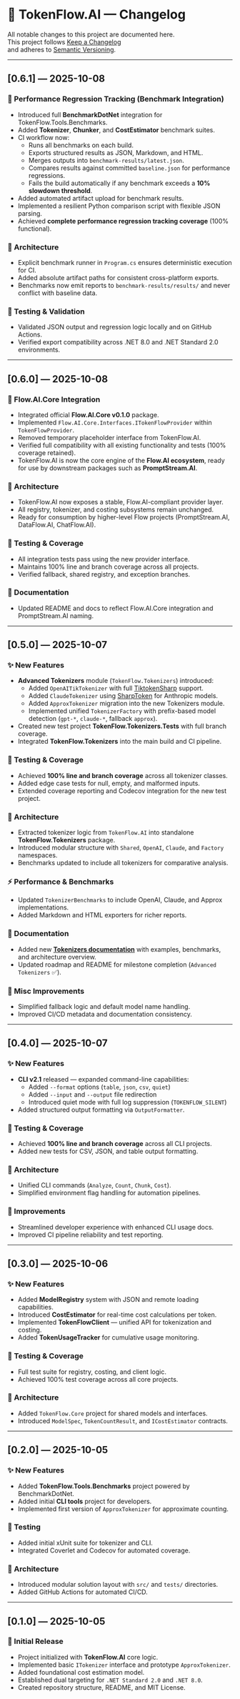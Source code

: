 
# 📜 TokenFlow.AI — Changelog

All notable changes to this project are documented here.  
This project follows [Keep a Changelog](https://keepachangelog.com/en/1.0.0/)  
and adheres to [Semantic Versioning](https://semver.org/).

---

## [0.6.1] — 2025-10-08
### 🧪 Performance Regression Tracking (Benchmark Integration)
- Introduced full **BenchmarkDotNet** integration for TokenFlow.Tools.Benchmarks.
- Added **Tokenizer**, **Chunker**, and **CostEstimator** benchmark suites.
- CI workflow now:
  - Runs all benchmarks on each build.
  - Exports structured results as JSON, Markdown, and HTML.
  - Merges outputs into `benchmark-results/latest.json`.
  - Compares results against committed `baseline.json` for performance regressions.
  - Fails the build automatically if any benchmark exceeds a **10% slowdown threshold**.
- Added automated artifact upload for benchmark results.
- Implemented a resilient Python comparison script with flexible JSON parsing.
- Achieved **complete performance regression tracking coverage** (100% functional).

### 🧱 Architecture
- Explicit benchmark runner in `Program.cs` ensures deterministic execution for CI.
- Added absolute artifact paths for consistent cross-platform exports.
- Benchmarks now emit reports to `benchmark-results/results/` and never conflict with baseline data.

### 🧪 Testing & Validation
- Validated JSON output and regression logic locally and on GitHub Actions.
- Verified export compatibility across .NET 8.0 and .NET Standard 2.0 environments.

---

## [0.6.0] — 2025-10-08
### 🔗 Flow.AI.Core Integration
- Integrated official **Flow.AI.Core v0.1.0** package.
- Implemented `Flow.AI.Core.Interfaces.ITokenFlowProvider` within `TokenFlowProvider`.
- Removed temporary placeholder interface from TokenFlow.AI.
- Verified full compatibility with all existing functionality and tests (100% coverage retained).
- TokenFlow.AI is now the core engine of the **Flow.AI ecosystem**, ready for use by downstream packages such as **PromptStream.AI**.

### 🧱 Architecture
- TokenFlow.AI now exposes a stable, Flow.AI-compliant provider layer.
- All registry, tokenizer, and costing subsystems remain unchanged.
- Ready for consumption by higher-level Flow projects (PromptStream.AI, DataFlow.AI, ChatFlow.AI).

### 🧪 Testing & Coverage
- All integration tests pass using the new provider interface.
- Maintains 100% line and branch coverage across all projects.
- Verified fallback, shared registry, and exception branches.

### 📘 Documentation
- Updated README and docs to reflect Flow.AI.Core integration and PromptStream.AI naming.

---

## [0.5.0] — 2025-10-07
### ✨ New Features
- **Advanced Tokenizers** module (`TokenFlow.Tokenizers`) introduced:
  - Added `OpenAITikTokenizer` with full [TiktokenSharp](https://www.nuget.org/packages/TiktokenSharp) support.
  - Added `ClaudeTokenizer` using [SharpToken](https://www.nuget.org/packages/SharpToken) for Anthropic models.
  - Added `ApproxTokenizer` migration into the new Tokenizers module.
  - Implemented unified `TokenizerFactory` with prefix-based model detection (`gpt-*`, `claude-*`, fallback `approx`).
- Created new test project **TokenFlow.Tokenizers.Tests** with full branch coverage.
- Integrated **TokenFlow.Tokenizers** into the main build and CI pipeline.

### 🧪 Testing & Coverage
- Achieved **100% line and branch coverage** across all tokenizer classes.
- Added edge case tests for null, empty, and malformed inputs.
- Extended coverage reporting and Codecov integration for the new test project.

### 🧱 Architecture
- Extracted tokenizer logic from `TokenFlow.AI` into standalone **TokenFlow.Tokenizers** package.
- Introduced modular structure with `Shared`, `OpenAI`, `Claude`, and `Factory` namespaces.
- Benchmarks updated to include all tokenizers for comparative analysis.

### ⚡ Performance & Benchmarks
- Updated `TokenizerBenchmarks` to include OpenAI, Claude, and Approx implementations.
- Added Markdown and HTML exporters for richer reports.

### 📘 Documentation
- Added new **[Tokenizers documentation](docs/tokenizers.md)** with examples, benchmarks, and architecture overview.
- Updated roadmap and README for milestone completion (`Advanced Tokenizers` ✅).

### 🧹 Misc Improvements
- Simplified fallback logic and default model name handling.
- Improved CI/CD metadata and documentation consistency.

---

## [0.4.0] — 2025-10-07
### ✨ New Features
- **CLI v2.1** released — expanded command-line capabilities:
  - Added `--format` options (`table`, `json`, `csv`, `quiet`)
  - Added `--input` and `--output` file redirection
  - Introduced quiet mode with full log suppression (`TOKENFLOW_SILENT`)
- Added structured output formatting via `OutputFormatter`.

### 🧪 Testing & Coverage
- Achieved **100% line and branch coverage** across all CLI projects.
- Added new tests for CSV, JSON, and table output formatting.

### 🧱 Architecture
- Unified CLI commands (`Analyze`, `Count`, `Chunk`, `Cost`).
- Simplified environment flag handling for automation pipelines.

### 🧹 Improvements
- Streamlined developer experience with enhanced CLI usage docs.
- Improved CI pipeline reliability and test reporting.

---

## [0.3.0] — 2025-10-06
### ✨ New Features
- Added **ModelRegistry** system with JSON and remote loading capabilities.
- Introduced **CostEstimator** for real-time cost calculations per token.
- Implemented **TokenFlowClient** — unified API for tokenization and costing.
- Added **TokenUsageTracker** for cumulative usage monitoring.

### 🧪 Testing & Coverage
- Full test suite for registry, costing, and client logic.
- Achieved 100% test coverage across all core projects.

### 🧱 Architecture
- Added `TokenFlow.Core` project for shared models and interfaces.
- Introduced `ModelSpec`, `TokenCountResult`, and `ICostEstimator` contracts.

---

## [0.2.0] — 2025-10-05
### ✨ New Features
- Added **TokenFlow.Tools.Benchmarks** project powered by BenchmarkDotNet.
- Added initial **CLI tools** project for developers.
- Implemented first version of `ApproxTokenizer` for approximate counting.

### 🧪 Testing
- Added initial xUnit suite for tokenizer and CLI.
- Integrated Coverlet and Codecov for automated coverage.

### 🧱 Architecture
- Introduced modular solution layout with `src/` and `tests/` directories.
- Added GitHub Actions for automated CI/CD.

---

## [0.1.0] — 2025-10-05
### 🚀 Initial Release
- Project initialized with **TokenFlow.AI** core logic.
- Implemented basic `ITokenizer` interface and prototype `ApproxTokenizer`.
- Added foundational cost estimation model.
- Established dual targeting for `.NET Standard 2.0` and `.NET 8.0`.
- Created repository structure, README, and MIT License.
